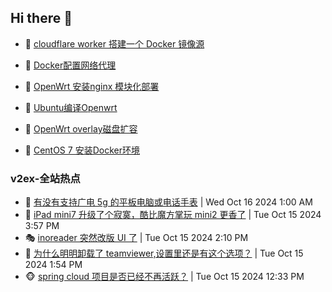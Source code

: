 ## Hi there 👋

<!--
**dkyg666/dkyg666** is a ✨ _special_ ✨ repository because its `README.md` (this file) appears on your GitHub profile.

Here are some ideas to get you started:

- 🔭 I’m currently working on ...
- 🌱 I’m currently learning ...
- 👯 I’m looking to collaborate on ...
- 🤔 I’m looking for help with ...
- 💬 Ask me about ...
- 📫 How to reach me: ...
- 😄 Pronouns: ...
- ⚡ Fun fact: ...
-->

<!-- BLOG-POST-LIST:START -->
- 🦩 [cloudflare worker 搭建一个 Docker 镜像源](http://blog.1996099.xyz/archives/cloudflare-worker-da-jian-yi-ge-docker-jing-xiang-zhan) 

- 🚦 [Docker配置网络代理](http://blog.1996099.xyz/archives/dockerpei-zhi-wang-luo-dai-li) 

- 🫶 [OpenWrt 安装nginx 模块化部署](http://blog.1996099.xyz/archives/openwrt-an-zhuang-nginx-mo-kuai-hua-bu-shu) 

- 🦄 [Ubuntu编译Openwrt](http://blog.1996099.xyz/archives/ubuntuzi-bian-yi-openwrt) 

- 🐻 [OpenWrt overlay磁盘扩容](http://blog.1996099.xyz/archives/openwrt-overlay) 

- 🤖 [CentOS 7 安装Docker环境](http://blog.1996099.xyz/archives/centos-docker) 
<!-- BLOG-POST-LIST:END -->

### v2ex-全站热点
<!-- v2ex:START -->
- 🥸 [有没有支持广电 5g 的平板电脑或电话手表](https://www.v2ex.com/t/1080657#reply1) | Wed Oct 16 2024 1:00 AM
- 🤗 [iPad mini7 升级了个寂寞，酷比魔方掌玩 mini2 更香了](https://www.v2ex.com/t/1080633#reply32) | Tue Oct 15 2024 3:57 PM
- 🎭 [inoreader 突然改版 UI 了](https://www.v2ex.com/t/1080609#reply11) | Tue Oct 15 2024 2:10 PM
- 🥷 [为什么明明卸载了 teamviewer,设置里还是有这个选项？](https://www.v2ex.com/t/1080605#reply1) | Tue Oct 15 2024 1:54 PM
- 🐵 [spring cloud 项目是否已经不再活跃？](https://www.v2ex.com/t/1080593#reply7) | Tue Oct 15 2024 12:33 PM<!-- v2ex:END -->

